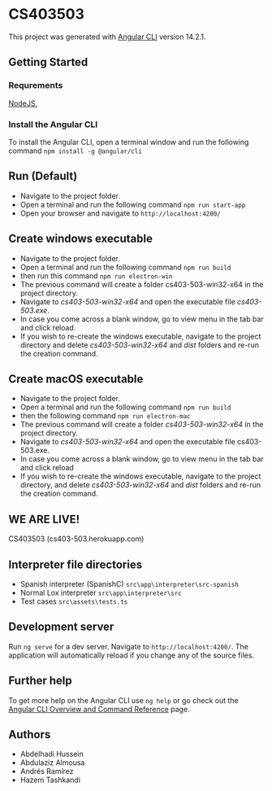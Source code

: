 # CS403503

This project was generated with [Angular CLI](https://github.com/angular/angular-cli) version 14.2.1.

## Getting Started
### Requrements
[NodeJS.](https://nodejs.org/en/) 
### Install the Angular CLI
To install the Angular CLI, open a terminal window and run the following command `npm install -g @angular/cli`

## Run (Default)
- Navigate to the project folder.
- Open a terminal and run the following command `npm run start-app`
- Open your browser and navigate to `http://localhost:4200/`

## Create windows executable
- Navigate to the project folder.
- Open a terminal and run the following command `npm run build`
- then run this command `npm run electron-win`
- The previous command will create a folder cs403-503-win32-x64 in the project directory.
- Navigate to *cs403-503-win32-x64* and open the executable file *cs403-503.exe*.
- In case you come across a blank window, go to view menu in the tab bar and click reload.
- If you wish to re-create the windows executable, navigate to the project directory and delete *cs403-503-win32-x64* and *dist* folders and re-run the creation command.

## Create macOS executable
- Navigate to the project folder.
- Open a terminal and run the following command `npm run build`
- then the following command `npm run electron-mac`
- The previous command will create a folder *cs403-503-win32-x64* in the project directory.
- Navigate to *cs403-503-win32-x64* and open the executable file cs403-503.exe.
- In case you come across a blank window, go to view menu in the tab bar and click reload
- If you wish to re-create the windows executable, navigate to the project directory, and delete *cs403-503-win32-x64* and *dist* folders and re-run the creation command.

## WE ARE LIVE!
CS403503 (cs403-503.herokuapp.com)

## Interpreter file directories
- Spanish interpreter (SpanishC) `src\app\interpreter\src-spanish`
- Normal Lox interpreter `src\app\interpreter\src`
- Test cases `src\assets\tests.ts`

## Development server

Run `ng serve` for a dev server. Navigate to `http://localhost:4200/`. The application will automatically reload if you change any of the source files.

## Further help

To get more help on the Angular CLI use `ng help` or go check out the [Angular CLI Overview and Command Reference](https://angular.io/cli) page.

## Authors

- Abdelhadi Hussein
- Abdulaziz Almousa
- Andrés Ramírez
- Hazem Tashkandi
